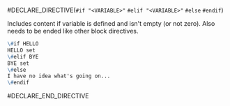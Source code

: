 #DECLARE_DIRECTIVE(`#if "<VARIABLE>"` `#elif "<VARIABLE>"` `#else` `#endif`)

Includes content if variable is defined and isn't empty (or not zero). Also needs to be ended like other block directives.
```md
\#if HELLO
HELLO set
\#elif BYE
BYE set
\#else
I have no idea what's going on...
\#endif
```

#DECLARE_END_DIRECTIVE
